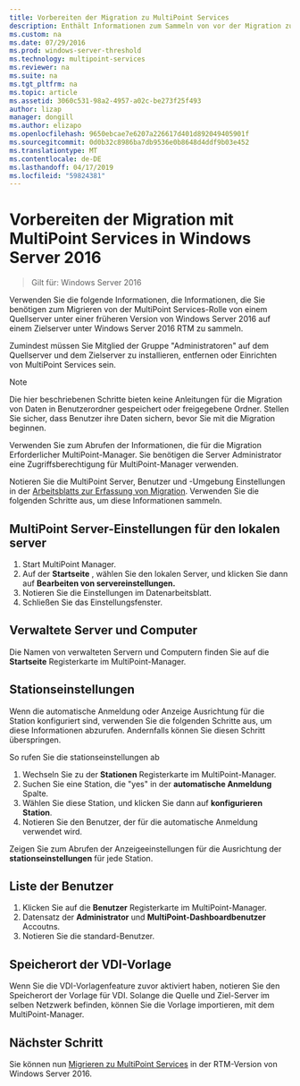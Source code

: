 ```yaml
---
title: Vorbereiten der Migration zu MultiPoint Services
description: Enthält Informationen zum Sammeln von vor der Migration zu MultiPoint Services in Windows Server 2016
ms.custom: na
ms.date: 07/29/2016
ms.prod: windows-server-threshold
ms.technology: multipoint-services
ms.reviewer: na
ms.suite: na
ms.tgt_pltfrm: na
ms.topic: article
ms.assetid: 3060c531-98a2-4957-a02c-be273f25f493
author: lizap
manager: dongill
ms.author: elizapo
ms.openlocfilehash: 9650ebcae7e6207a226617d401d892049405901f
ms.sourcegitcommit: 0d0b32c8986ba7db9536e0b8648d4ddf9b03e452
ms.translationtype: MT
ms.contentlocale: de-DE
ms.lasthandoff: 04/17/2019
ms.locfileid: "59824381"
---
```

# <a name="prepare-to-migrate-to-multipoint-services-in-windows-server-2016"></a>Vorbereiten der Migration mit MultiPoint Services in Windows Server 2016

>Gilt für: Windows Server 2016

Verwenden Sie die folgende Informationen, die Informationen, die Sie benötigen zum Migrieren von der MultiPoint Services-Rolle von einem Quellserver unter einer früheren Version von Windows Server 2016 auf einem Zielserver unter Windows Server 2016 RTM zu sammeln.

Zumindest müssen Sie Mitglied der Gruppe "Administratoren" auf dem Quellserver und dem Zielserver zu installieren, entfernen oder Einrichten von MultiPoint Services sein.

>[!NOTE]
> Die hier beschriebenen Schritte bieten keine Anleitungen für die Migration von Daten in Benutzerordner gespeichert oder freigegebene Ordner. Stellen Sie sicher, dass Benutzer ihre Daten sichern, bevor Sie mit die Migration beginnen.

Verwenden Sie zum Abrufen der Informationen, die für die Migration Erforderlicher MultiPoint-Manager. Sie benötigen die Server Administrator eine Zugriffsberechtigung für MultiPoint-Manager verwenden.

Notieren Sie die MultiPoint Server, Benutzer und -Umgebung Einstellungen in der [Arbeitsblatts zur Erfassung von Migration](multipoint-services-migration-worksheet.md). Verwenden Sie die folgenden Schritte aus, um diese Informationen sammeln.

## <a name="multipoint-server-settings-for-the-local-server"></a>MultiPoint Server-Einstellungen für den lokalen server
1. Start MultiPoint Manager.
2. Auf der **Startseite** , wählen Sie den lokalen Server, und klicken Sie dann auf **Bearbeiten von servereinstellungen.**
3. Notieren Sie die Einstellungen im Datenarbeitsblatt.
4. Schließen Sie das Einstellungsfenster.

## <a name="managed-servers-and-computers"></a>Verwaltete Server und Computer

Die Namen von verwalteten Servern und Computern finden Sie auf die **Startseite** Registerkarte im MultiPoint-Manager.

## <a name="station-settings"></a>Stationseinstellungen
Wenn die automatische Anmeldung oder Anzeige Ausrichtung für die Station konfiguriert sind, verwenden Sie die folgenden Schritte aus, um diese Informationen abzurufen. Andernfalls können Sie diesen Schritt überspringen.

So rufen Sie die stationseinstellungen ab

1. Wechseln Sie zu der **Stationen** Registerkarte im MultiPoint-Manager.
2. Suchen Sie eine Station, die "yes" in der **automatische Anmeldung** Spalte.
3. Wählen Sie diese Station, und klicken Sie dann auf **konfigurieren Station**.
4. Notieren Sie den Benutzer, der für die automatische Anmeldung verwendet wird.

Zeigen Sie zum Abrufen der Anzeigeeinstellungen für die Ausrichtung der **stationseinstellungen** für jede Station.

## <a name="list-of-users"></a>Liste der Benutzer
1. Klicken Sie auf die **Benutzer** Registerkarte im MultiPoint-Manager.
2. Datensatz der **Administrator** und **MultiPoint-Dashboardbenutzer** Accoutns.
3. Notieren Sie die standard-Benutzer.

## <a name="vdi-template-location"></a>Speicherort der VDI-Vorlage
 Wenn Sie die VDI-Vorlagenfeature zuvor aktiviert haben, notieren Sie den Speicherort der Vorlage für VDI. Solange die Quelle und Ziel-Server im selben Netzwerk befinden, können Sie die Vorlage importieren, mit dem MultiPoint-Manager.
 
## <a name="next-step"></a>Nächster Schritt
Sie können nun [Migrieren zu MultiPoint Services](multipoint-services-migration-steps.md) in der RTM-Version von Windows Server 2016.
